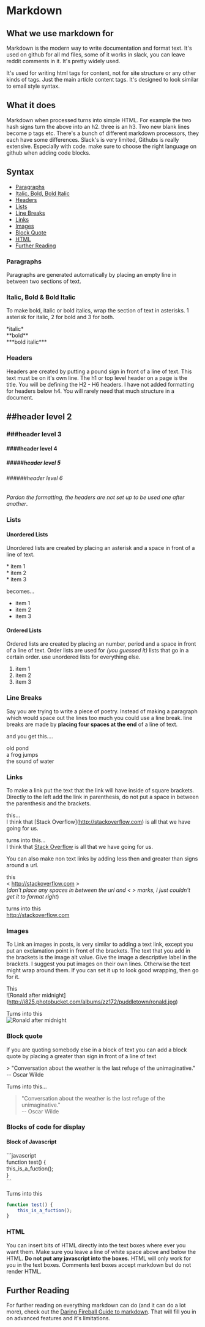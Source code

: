 # Markdown

## What we use markdown for

Markdown is the modern way to write documentation and format text. It's used on github for all md files, some of it works in slack, you can leave reddit comments in it. It's pretty widely used.

It's used for writing html tags for content, not for site structure or any other kinds of tags. Just the main article content tags. It's designed to look similar to email style syntax.

## What it does

Markdown when processed turns into simple HTML. For example the two hash signs turn the above into an h2. three is an h3. Two new blank lines become p tags etc. There's a bunch of different markdown processors, they each have some differences. Slack's is very limited, Githubs is really extensive. Especially with code. make sure to choose the right language on github when adding code blocks.

## Syntax

* [Paragraphs](#Paragraphs)
* [Italic, Bold, Bold Italic](#Italic)
* [Headers](#Headers)
* [Lists](#Lists)
* [Line Breaks](#breaks)
* [Links](#Links)
* [Images](#Images)
* [Block Quote](#quote)
* [HTML](#html)
* [Further Reading](#futher)

<a name="Paragraphs"></a>

### Paragraphs
Paragraphs are generated automatically by placing an empty line in between two sections of text.


<a name="Italic"></a>

### Italic, Bold & Bold Italic
To make bold, italic or bold italics, wrap the section of text in asterisks. 1 asterisk for italic, 2 for bold and 3 for both.

\*italic*    
\*\*bold**    
\*\*\*bold italic***    

<a name="Headers"></a>

### Headers
Headers are created by putting a pound sign in front of a line of text. This text must be on it's own line. The h1 or top level header on a page is the title. You will be defining the H2 - H6 headers. I have not added formatting for headers below h4. You will rarely need that much structure in a document. 

## \#\#header level 2   
### \#\#\#header level 3   
#### \#\#\#\#header level 4   
##### \#\#\#\#\#header level 5   
###### \#\#\#\#\#\#header level 6   
*Pardon the formatting, the headers are not set up to be used one after another*.
    
<a name="Lists"></a>

### Lists

#### Unordered Lists
Unordered lists are created by placing an asterisk and a space in front of a line of text.

\* item 1    
\* item 2    
\* item 3    

becomes...

* item 1
* item 2
* item 3


#### Ordered Lists
Ordered lists are created by placing an number, period and a space in front of a line of text. Order lists are used for *(you guessed it)* lists that go in a certain order. use unordered lists for everything else.

1. item 1    
2. item 2    
3. item 3   

<a name="breaks"></a>

### Line Breaks
Say you are trying to write a piece of poetry. Instead of making a paragraph which would space out the lines too much you could use a line break. line breaks are made by **placing four spaces at the end** of a line of text.

and you get this....

old pond    
a frog jumps    
the sound of water    

<a name="Links"></a>

### Links
To make a link put the text that the link will have inside of square brackets. Directly to the left add the link in parenthesis, do not put a space in between the parenthesis and the brackets.

this...    
I think that \[Stack Overflow](http://stackoverflow.com) is all that we have going for us.

turns into this...     
I think that [Stack Overflow](http://stackoverflow.com) is all that we have going for us.

You can also make non text links by adding less then and greater than signs around a url.

this    
< http://stackoverflow.com >    
(*don't place any spaces in between the url and < > marks, i just couldn't get it to format right*)

turns into this    
<http://stackoverflow.com>

<a name="Images"></a>

### Images

To Link an images in posts, is very similar to adding a text link, except you put an exclamation point in front of the brackets. The text that you add in the brackets is the image alt value. Give the image a descriptive label in the brackets. I  suggest you put images on their own lines. Otherwise the text might wrap around them. If you can set it up to look good wrapping, then go for it.

This    
!\[Ronald after midnight](http://i825.photobucket.com/albums/zz172/puddletown/ronald.jpg)

Turns into this    
![Ronald after midnight](http://i825.photobucket.com/albums/zz172/puddletown/ronald.jpg)

<a name="quote"></a>

### Block quote
If you are quoting somebody else in a block of text you can add a block quote by placing a greater than sign in front of a line of text

\> "Conversation about the weather is the last refuge of the unimaginative."      
-- Oscar Wilde 

Turns into this...    
> "Conversation about the weather is the last refuge of the unimaginative."    
-- Oscar Wilde 

<a name="html"></a>

### Blocks of code for display

#### Block of Javascript

\```javascript    
function test() {    
	this_is_a_fuction();    
}    
\```

Turns into this

```javascript
function test() {
	this_is_a_fuction();
}
```

### HTML
You can insert bits of HTML directly into the text boxes where ever you want them. Make sure you leave a line of white space above and below the HTML. **Do not put any javascript into the boxes.** HTML will only work for you in the text boxes. Comments text boxes accept markdown but do not render HTML.

<a name="futher"></a>

## Further Reading
For further reading on everything markdown can do (and it can do a lot more), check out the [Daring Fireball Guide to markdown](http://daringfireball.net/projects/markdown/syntax). That will fill you in on advanced features and it's limitations.

